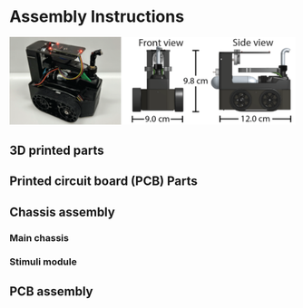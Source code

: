 # Assembly Instructions 

![Alt Text](https://github.com/cellworld/robot_assembly/blob/master/robot_overview.png)


## 3D printed parts


## Printed circuit board (PCB) Parts


## Chassis assembly
### Main chassis
### Stimuli module 

## PCB assembly

